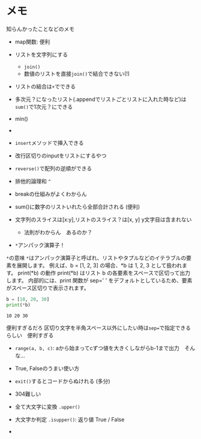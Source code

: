 # メモ

知らんかったことなどのメモ  

- map関数: 便利
- リストを文字列にする
  - `join()`
  - 数値のリストを直接`join()`で結合できない(!)

- リストの結合は`+`でできる
- 多次元？になったリスト(.appendでリストごとリストに入れた時など)は`sum()`で1次元？にできる

- min()
- 
- `insert`メソッドで挿入できる

- 改行区切りのinputをリストにするやつ

- `reverse()`で配列の逆順ができる
- 排他的論理和 `^`

- breakの仕組みがよくわからん

- sum()に数字のリストいれたら全部合計される (便利)

- 文字列のスライスは[x:y],リストのスライス？は[x, y] y文字目は含まれない
  - 法則がわからん　あるのか？

- `*`アンパック演算子！

`*`の意味
`*`はアンパック演算子と呼ばれ、リストやタプルなどのイテラブルの要素を展開します。
例えば、b = [1, 2, 3] の場合、*b は 1, 2, 3 として扱われます。
print(*b) の動作
print(*b) はリスト b の各要素をスペースで区切って出力します。
内部的には、print 関数が sep=' ' をデフォルトとしているため、要素がスペース区切りで表示されます。

```python
b = [10, 20, 30]
print(*b)
```

```console
10 20 30
```

便利すぎるだろ
区切り文字を半角スペース以外にしたい時は`sep=`で指定できるらしい　便利すぎる

- `range(a, b, c)`: aから始まってcずつ値を大きくしながらb-1まで出力　そんな...

- True, Falseのうまい使い方

- `exit()`するとコードからぬけれる (多分)

- 304難しい

- 全て大文字に変換 `.upper()`
- 大文字か判定 `.isupper()`: 返り値 True / False
- 